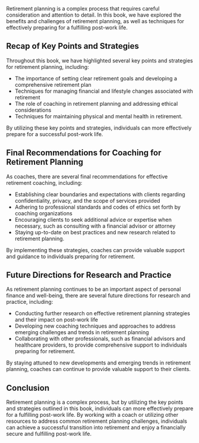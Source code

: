 
Retirement planning is a complex process that requires careful consideration and attention to detail. In this book, we have explored the benefits and challenges of retirement planning, as well as techniques for effectively preparing for a fulfilling post-work life.

Recap of Key Points and Strategies
----------------------------------

Throughout this book, we have highlighted several key points and strategies for retirement planning, including:

* The importance of setting clear retirement goals and developing a comprehensive retirement plan
* Techniques for managing financial and lifestyle changes associated with retirement
* The role of coaching in retirement planning and addressing ethical considerations
* Techniques for maintaining physical and mental health in retirement.

By utilizing these key points and strategies, individuals can more effectively prepare for a successful post-work life.

Final Recommendations for Coaching for Retirement Planning
----------------------------------------------------------

As coaches, there are several final recommendations for effective retirement coaching, including:

* Establishing clear boundaries and expectations with clients regarding confidentiality, privacy, and the scope of services provided
* Adhering to professional standards and codes of ethics set forth by coaching organizations
* Encouraging clients to seek additional advice or expertise when necessary, such as consulting with a financial advisor or attorney
* Staying up-to-date on best practices and new research related to retirement planning.

By implementing these strategies, coaches can provide valuable support and guidance to individuals preparing for retirement.

Future Directions for Research and Practice
-------------------------------------------

As retirement planning continues to be an important aspect of personal finance and well-being, there are several future directions for research and practice, including:

* Conducting further research on effective retirement planning strategies and their impact on post-work life
* Developing new coaching techniques and approaches to address emerging challenges and trends in retirement planning
* Collaborating with other professionals, such as financial advisors and healthcare providers, to provide comprehensive support to individuals preparing for retirement.

By staying attuned to new developments and emerging trends in retirement planning, coaches can continue to provide valuable support to their clients.

Conclusion
----------

Retirement planning is a complex process, but by utilizing the key points and strategies outlined in this book, individuals can more effectively prepare for a fulfilling post-work life. By working with a coach or utilizing other resources to address common retirement planning challenges, individuals can achieve a successful transition into retirement and enjoy a financially secure and fulfilling post-work life.